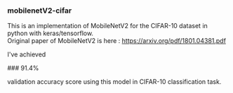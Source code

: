 ### mobilenetV2-cifar

This is an implementation of MobileNetV2 for the CIFAR-10 dataset in python with keras/tensorflow.
<br>Original paper of MobileNetV2 is here : https://arxiv.org/pdf/1801.04381.pdf

I've achieved <p>### 91.4%<p> validation accuracy score using this model in CIFAR-10 classification task.
